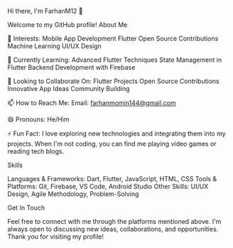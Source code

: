 Hi there, I'm FarhanM12 👋

Welcome to my GitHub profile!
About Me

  👀 Interests:
        Mobile App Development
        Flutter
        Open Source Contributions
        Machine Learning
        UI/UX Design

  🌱 Currently Learning:
        Advanced Flutter Techniques
        State Management in Flutter
        Backend Development with Firebase

  💞️ Looking to Collaborate On:
        Flutter Projects
        Open Source Contributions
        Innovative App Ideas
        Community Building

  📫 How to Reach Me:
        Email: farhanmomin144@gmail.com
        
  😄 Pronouns:
        He/Him

  ⚡ Fun Fact:
        I love exploring new technologies and integrating them into my projects. When I'm not coding, you can find me playing video games or reading tech blogs.


Skills

  Languages & Frameworks: Dart, Flutter, JavaScript, HTML, CSS
    Tools & Platforms: Git, Firebase, VS Code, Android Studio
    Other Skills: UI/UX Design, Agile Methodology, Problem-Solving

Get In Touch

Feel free to connect with me through the platforms mentioned above. I'm always open to discussing new ideas, collaborations, and opportunities.
Thank you for visiting my profile!
<!---
FarhanM12/FarhanM12 is a ✨ special ✨ repository because its `README.md` (this file) appears on your GitHub profile.
You can click the Preview link to take a look at your changes.
--->
